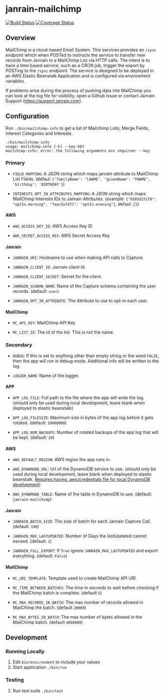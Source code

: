 # janrain-mailchimp

[![Build Status](https://travis-ci.com/janrain/janrain-mailchimp.svg?token=Hm8PR6HHS4tNshzYYwWD&branch=master)](https://travis-ci.com/janrain/janrain-mailchimp)
[![Coverage Status](https://coveralls.io/repos/github/janrain/janrain-mailchimp/badge.svg?branch=master&t=34YIdv)](https://coveralls.io/github/janrain/janrain-mailchimp?branch=master)

## Overview

MailChimp is a cloud-based Email System. This services provides an `/sync` endpoint which when POSTed to instructs the service to transfer new records from Janrain to a MailChimp List via HTTP calls. The intent is to have a time based service, such as a CRON job, trigger the export by POSTing to the `/sync` endpoint. The service is designed to be deployed in an AWS Elastic Beanstalk Application and is configured via environment variables.

If problems arise during the process of pushing data into MailChimp you can look at the log file for visibility, open a Github Issue or contact Janrain Support (https://support.janrain.com).

## Configuration

Run `./bin/mailchimp-info` to get a list of Mailchimp Lists, Merge Fields, Interest Categories and Interests.

```
./bin/mailchimp-info
usage: mailchimp-info [-h] --key KEY
mailchimp-info: error: the following arguments are required: --key
```

### Primary

- `FIELD_MAPPING`: A JSON string which maps janrain attribute to MailChimp List Fields. (defaul: `{'familyName': "LNAME", "givenName": "FNAME", 'birthday': 'BIRTHDAY'}`)

- `INTERESTS_OPT_IN_ATTRIBUTES_MAPPING`: A JSON string which maps MailChimp Interests IDs to Janrain Attributes. (example: `{"6585d151f0": "optIn.morning", "faec5e7471": "optIn.evening"}`, defaul: `{}`)

#### AWS

- `AWS_ACCESS_KEY_ID`: AWS Access Key ID

- `AWS_SECRET_ACCESS_KEY`: AWS Secret Access Key

#### Janrain

- `JANRAIN_URI`: Hostname to use when making API calls to Capture.

- `JANRAIN_CLIENT_ID`: Janrain client Id.

- `JANRAIN_CLIENT_SECRET`: Secret for the client.

- `JANRAIN_SCHEMA_NAME`: Name of the Capture schema containing the user records.
(default: `user`)

- `JANRAIN_OPT_IN_ATTRIBUTE`: The Attribute to use to opt-in each user.

#### MailChimp

- `MC_API_KEY`: MailChimp API Key

- `MC_LIST_ID`: The id of the list. This is not the name.

### Secondary

- `DEBUG`: If this is set to anything other than empty string or the word
`FALSE`, then the app will run in debug mode. Additional info will be written
to the log.

- `LOGGER_NAME`: Name of the logger.

#### APP

- `APP_LOG_FILE`: Full path to the file where the app will write the log.
(should only be used during local development, leave blank when deployed
to elastic beanstalk)

- `APP_LOG_FILESIZE`: Maximum size in bytes of the app log before it gets
rotated. (default: `10000000`)

- `APP_LOG_NUM_BACKUPS`: Number of rotated backups of the app log that will
be kept. (default: `20`)

#### AWS

- `AWS_DEFAULT_REGION`: AWS region the app runs in.

- `AWS_DYNAMODB_URL`: Url of the DynamoDB service to use.
(should only be used during local development, leave blank when deployed
to elastic beanstalk. [Requires having .aws/credentials file for local 
DynamoDB development](http://docs.aws.amazon.com/cli/latest/userguide/cli-chap-getting-started.html))

- `AWS_DYNAMODB_TABLE`: Name of the table in DynamoDB to use. (default: `janrain-mailchimp`)

#### Janrain

- `JANRAIN_BATCH_SIZE`: The size of batch for each Janrain Capture Call. (default: `100`)

- `JANRAIN_MAX_LASTUPDATED`: Number of Days the lastUpdated cannot exceed. (default: `1`)

- `JANRAIN_FULL_EXPORT`: If `True` ignore `JANRAIN_MAX_LASTUPDATED` and export everything. (default: `False`)

#### MailChimp

- `MC_URI_TEMPLATE`: Template used to create MailChimp API URI.

- `MC_TIME_BETWEEN_BATCHES`: The time in seconds to wait before checking if the MailChimp batch is complete. (default `5`)
    
- `MC_MAX_RECORDS_IN_BATCH`: The max number of records allowed in MailChimp the batch. (default `20000`)
    
- `MC_MAX_BYTES_IN_BATCH`: The max number of bytes allowed in the MailChimp batch. (default `4000000`)

## Development

### Running Locally

1. Edit `bin/environment` to include your values
1. Start application `./bin/run`

### Testing

1. Run test suite `./bin/test`
